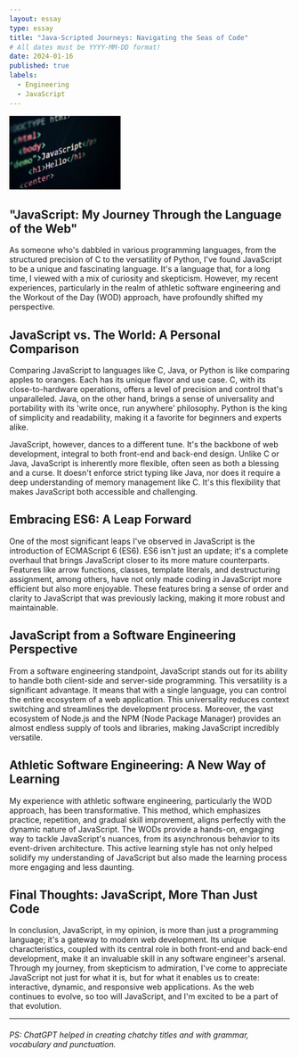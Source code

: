 ```yaml
---
layout: essay
type: essay
title: "Java-Scripted Journeys: Navigating the Seas of Code"
# All dates must be YYYY-MM-DD format!
date: 2024-01-16
published: true
labels:
  - Engineering
  - JavaScript
---
```


<img width="200px" class="rounded float-start pe-4" src="../img/JS-Picture.png">

## "JavaScript: My Journey Through the Language of the Web" 



As someone who's dabbled in various programming languages, from the structured precision of C to the versatility of Python, I've found JavaScript to be a unique and fascinating language. It's a language that, for a long time, I viewed with a mix of curiosity and skepticism. However, my recent experiences, particularly in the realm of athletic software engineering and the Workout of the Day (WOD) approach, have profoundly shifted my perspective.

## JavaScript vs. The World: A Personal Comparison

Comparing JavaScript to languages like C, Java, or Python is like comparing apples to oranges. Each has its unique flavor and use case. C, with its close-to-hardware operations, offers a level of precision and control that's unparalleled. Java, on the other hand, brings a sense of universality and portability with its 'write once, run anywhere' philosophy. Python is the king of simplicity and readability, making it a favorite for beginners and experts alike.

JavaScript, however, dances to a different tune. It's the backbone of web development, integral to both front-end and back-end design. Unlike C or Java, JavaScript is inherently more flexible, often seen as both a blessing and a curse. It doesn't enforce strict typing like Java, nor does it require a deep understanding of memory management like C. It's this flexibility that makes JavaScript both accessible and challenging.

## Embracing ES6: A Leap Forward

One of the most significant leaps I've observed in JavaScript is the introduction of ECMAScript 6 (ES6). ES6 isn't just an update; it's a complete overhaul that brings JavaScript closer to its more mature counterparts. Features like arrow functions, classes, template literals, and destructuring assignment, among others, have not only made coding in JavaScript more efficient but also more enjoyable. These features bring a sense of order and clarity to JavaScript that was previously lacking, making it more robust and maintainable.

## JavaScript from a Software Engineering Perspective

From a software engineering standpoint, JavaScript stands out for its ability to handle both client-side and server-side programming. This versatility is a significant advantage. It means that with a single language, you can control the entire ecosystem of a web application. This universality reduces context switching and streamlines the development process. Moreover, the vast ecosystem of Node.js and the NPM (Node Package Manager) provides an almost endless supply of tools and libraries, making JavaScript incredibly versatile.

## Athletic Software Engineering: A New Way of Learning

My experience with athletic software engineering, particularly the WOD approach, has been transformative. This method, which emphasizes practice, repetition, and gradual skill improvement, aligns perfectly with the dynamic nature of JavaScript. The WODs provide a hands-on, engaging way to tackle JavaScript's nuances, from its asynchronous behavior to its event-driven architecture. This active learning style has not only helped solidify my understanding of JavaScript but also made the learning process more engaging and less daunting.

## Final Thoughts: JavaScript, More Than Just Code

In conclusion, JavaScript, in my opinion, is more than just a programming language; it's a gateway to modern web development. Its unique characteristics, coupled with its central role in both front-end and back-end development, make it an invaluable skill in any software engineer's arsenal. Through my journey, from skepticism to admiration, I've come to appreciate JavaScript not just for what it is, but for what it enables us to create: interactive, dynamic, and responsive web applications. As the web continues to evolve, so too will JavaScript, and I'm excited to be a part of that evolution.



<hr>

###### PS: ChatGPT helped in creating chatchy titles and with grammar, vocabulary and punctuation.

